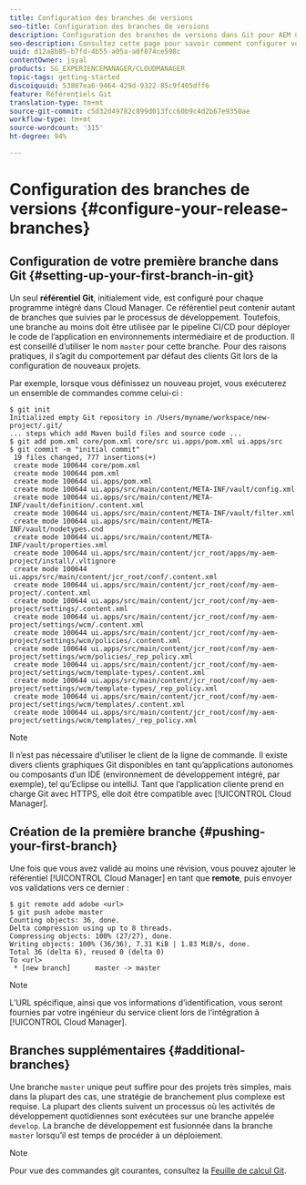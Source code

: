 ```yaml
---
title: Configuration des branches de versions
seo-title: Configuration des branches de versions
description: Configuration des branches de versions dans Git pour AEM Cloud Manager
seo-description: Consultez cette page pour savoir comment configurer vos branches de versions dans Git.
uuid: d12a8b85-b7fd-4b55-a05a-a0f874ce598c
contentOwner: jsyal
products: SG_EXPERIENCEMANAGER/CLOUDMANAGER
topic-tags: getting-started
discoiquuid: 53807ea6-9464-429d-9322-85c9f405dff6
feature: Référentiels Git
translation-type: tm+mt
source-git-commit: c5d32d49782c899d013fcc60b9c4d2b67e9350ae
workflow-type: tm+mt
source-wordcount: '315'
ht-degree: 94%

---
```



# Configuration des branches de versions {#configure-your-release-branches}

## Configuration de votre première branche dans Git {#setting-up-your-first-branch-in-git}

Un seul **référentiel Git**, initialement vide, est configuré pour chaque programme intégré dans Cloud Manager. Ce référentiel peut contenir autant de branches que suivies par le processus de développement. Toutefois, une branche au moins doit être utilisée par le pipeline CI/CD pour déployer le code de l’application en environnements intermédiaire et de production. Il est conseillé d’utiliser le nom `master` pour cette branche. Pour des raisons pratiques, il s’agit du comportement par défaut des clients Git lors de la configuration de nouveaux projets.

Par exemple, lorsque vous définissez un nouveau projet, vous exécuterez un ensemble de commandes comme celui-ci :

```shell
$ git init
Initialized empty Git repository in /Users/myname/workspace/new-project/.git/
... steps which add Maven build files and source code ...
$ git add pom.xml core/pom.xml core/src ui.apps/pom.xml ui.apps/src
$ git commit -m "initial commit"
 19 files changed, 777 insertions(+)
 create mode 100644 core/pom.xml
 create mode 100644 pom.xml
 create mode 100644 ui.apps/pom.xml
 create mode 100644 ui.apps/src/main/content/META-INF/vault/config.xml
 create mode 100644 ui.apps/src/main/content/META-INF/vault/definition/.content.xml
 create mode 100644 ui.apps/src/main/content/META-INF/vault/filter.xml
 create mode 100644 ui.apps/src/main/content/META-INF/vault/nodetypes.cnd
 create mode 100644 ui.apps/src/main/content/META-INF/vault/properties.xml
 create mode 100644 ui.apps/src/main/content/jcr_root/apps/my-aem-project/install/.vltignore
 create mode 100644 ui.apps/src/main/content/jcr_root/conf/.content.xml
 create mode 100644 ui.apps/src/main/content/jcr_root/conf/my-aem-project/.content.xml
 create mode 100644 ui.apps/src/main/content/jcr_root/conf/my-aem-project/settings/.content.xml
 create mode 100644 ui.apps/src/main/content/jcr_root/conf/my-aem-project/settings/wcm/.content.xml
 create mode 100644 ui.apps/src/main/content/jcr_root/conf/my-aem-project/settings/wcm/policies/.content.xml
 create mode 100644 ui.apps/src/main/content/jcr_root/conf/my-aem-project/settings/wcm/policies/_rep_policy.xml
 create mode 100644 ui.apps/src/main/content/jcr_root/conf/my-aem-project/settings/wcm/template-types/.content.xml
 create mode 100644 ui.apps/src/main/content/jcr_root/conf/my-aem-project/settings/wcm/template-types/_rep_policy.xml
 create mode 100644 ui.apps/src/main/content/jcr_root/conf/my-aem-project/settings/wcm/templates/.content.xml
 create mode 100644 ui.apps/src/main/content/jcr_root/conf/my-aem-project/settings/wcm/templates/_rep_policy.xml
```

>[!NOTE]
>
>Il n’est pas nécessaire d’utiliser le client de la ligne de commande. Il existe divers clients graphiques Git disponibles en tant qu’applications autonomes ou composants d’un IDE (environnement de développement intégré, par exemple), tel qu’Eclipse ou intelliJ. Tant que l’application cliente prend en charge Git avec HTTPS, elle doit être compatible avec [!UICONTROL Cloud Manager].

## Création de la première branche {#pushing-your-first-branch}

Une fois que vous avez validé au moins une révision, vous pouvez ajouter le référentiel [!UICONTROL Cloud Manager] en tant que **remote**, puis envoyer vos validations vers ce dernier :

```shell
$ git remote add adobe <url>
$ git push adobe master
Counting objects: 36, done.
Delta compression using up to 8 threads.
Compressing objects: 100% (27/27), done.
Writing objects: 100% (36/36), 7.31 KiB | 1.83 MiB/s, done.
Total 36 (delta 6), reused 0 (delta 0)
To <url>
 * [new branch]      master -> master
```

>[!NOTE]
>
>L’URL spécifique, ainsi que vos informations d’identification, vous seront fournies par votre ingénieur du service client lors de l’intégration à [!UICONTROL Cloud Manager].

## Branches supplémentaires {#additional-branches}

Une branche `master` unique peut suffire pour des projets très simples, mais dans la plupart des cas, une stratégie de branchement plus complexe est requise. La plupart des clients suivent un processus où les activités de développement quotidiennes sont exécutées sur une branche appelée `develop`. La branche de développement est fusionnée dans la branche `master` lorsqu’il est temps de procéder à un déploiement.

>[!NOTE]
>
>Pour vue des commandes git courantes, consultez la [Feuille de calcul Git](https://github.github.com/training-kit/downloads/github-git-cheat-sheet).
